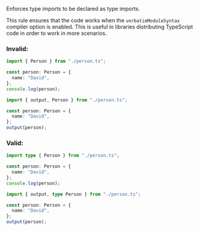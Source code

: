 Enforces type imports to be declared as type imports.

This rule ensures that the code works when the `verbatimModuleSyntax` compiler
option is enabled. This is useful in libraries distributing TypeScript code in
order to work in more scenarios.

### Invalid:

```typescript
import { Person } from "./person.ts";

const person: Person = {
  name: "David",
};
console.log(person);
```

```typescript
import { output, Person } from "./person.ts";

const person: Person = {
  name: "David",
};
output(person);
```

### Valid:

```typescript
import type { Person } from "./person.ts";

const person: Person = {
  name: "David",
};
console.log(person);
```

```typescript
import { output, type Person } from "./person.ts";

const person: Person = {
  name: "David",
};
output(person);
```
